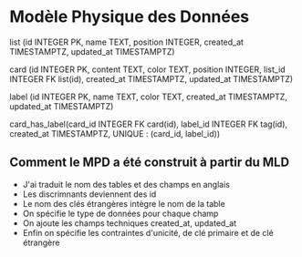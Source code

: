 # Modèle Physique des Données

list (id INTEGER PK, name TEXT, position INTEGER, created_at TIMESTAMPTZ, updated_at TIMESTAMPTZ)

card (id INTEGER PK, content TEXT, color TEXT, position INTEGER, list_id INTEGER FK list(id), created_at TIMESTAMPTZ, updated_at TIMESTAMPTZ)

label (id INTEGER PK, name TEXT, color TEXT, created_at TIMESTAMPTZ, updated_at TIMESTAMPTZ)

card_has_label(card_id INTEGER FK card(id), label_id INTEGER FK tag(id), created_at TIMESTAMPTZ, UNIQUE : (card_id, label_id))

## Comment le MPD a été construit à partir du MLD

- J'ai traduit le nom des tables et des champs en anglais
- Les discrimnants deviennent des id 
- Le nom des clés étrangères intègre le nom de la table
- On spécifie le type de données pour chaque champ
- On ajoute les champs techniques created_at, updated_at
- Enfin on spécifie les contraintes d'unicité, de clé primaire et de clé étrangère


